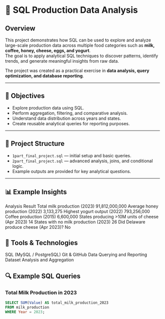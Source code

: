 # 🧮 SQL Production Data Analysis

## Overview
This project demonstrates how SQL can be used to explore and analyze large-scale production data across multiple food categories such as **milk, coffee, honey, cheese, eggs, and yogurt**.  
The goal is to apply analytical SQL techniques to discover patterns, identify trends, and generate meaningful insights from raw data.

The project was created as a practical exercise in **data analysis, query optimization, and database reporting**.

---

## 🎯 Objectives
- Explore production data using SQL.
- Perform aggregation, filtering, and comparative analysis.
- Understand data distribution across years and states.
- Create reusable analytical queries for reporting purposes.

---

## 🧩 Project Structure
- `1part_final_project.sql` — initial setup and basic queries.  
- `2part_final_project.sql` — advanced analysis, joins, and conditional logic.  
- Example outputs are provided for key analytical questions.

---

## 📊 Example Insights
Analysis	Result
Total milk production (2023)	91,812,000,000
Average honey production (2022)	3,133,275
Highest yogurt output (2022)	793,256,000
Coffee production (2015)	6,600,000
States producing >10M units of cheese (Apr 2023)	14
States with no milk production (2023)	26
Did Delaware produce cheese (Apr 2023)?	No

## 🧰 Tools & Technologies
SQL (MySQL / PostgreSQL)
Git & GitHub
Data Querying and Reporting
Dataset Analysis and Aggregation


## 🔍 Example SQL Queries

### Total Milk Production in 2023
```sql
SELECT SUM(Value) AS total_milk_production_2023
FROM milk_production
WHERE Year = 2023;



